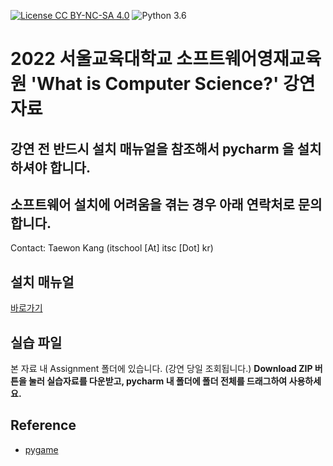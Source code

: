 [![License CC BY-NC-SA 4.0](https://img.shields.io/badge/license-CC4.0-blue.svg)](https://raw.githubusercontent.com/NVIDIA/FastPhotoStyle/master/LICENSE.md)
![Python 3.6](https://img.shields.io/badge/python-3.6-green.svg)
# 2022 서울교육대학교 소프트웨어영재교육원 'What is Computer Science?' 강연 자료

## 강연 전 반드시 설치 매뉴얼을 참조해서 pycharm 을 설치하셔야 합니다.
## 소프트웨어 설치에 어려움을 겪는 경우 아래 연락처로 문의합니다.

Contact: Taewon Kang (itschool [At] itsc [Dot] kr)

## 설치 매뉴얼
[바로가기](https://github.com/itsss/2022_snue_lecture/blob/main/prerequisite_2022_snue.pdf)

## 실습 파일
본 자료 내 Assignment 폴더에 있습니다. (강연 당일 조회됩니다.)
**Download ZIP 버튼을 눌러 실습자료를 다운받고, pycharm 내 폴더에 폴더 전체를 드래그하여 사용하세요.**

## Reference
* [pygame](https://pygame.org/)
